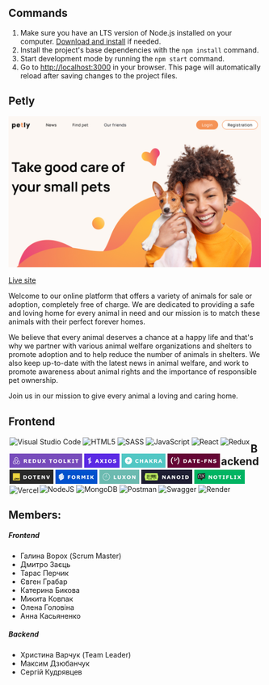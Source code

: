 ## Commands

1. Make sure you have an LTS version of Node.js installed on your computer.
   [Download and install](https://nodejs.org/en/) if needed.
2. Install the project's base dependencies with the `npm install` command.
3. Start development mode by running the `npm start` command.
4. Go to [http://localhost:3000](http://localhost:3000) in your browser. This
   page will automatically reload after saving changes to the project files.

## Petly

<!-- [![Homepage](/Home.jpg "Petly")](https://team-project-pet-support.vercel.app/) -->
<img src="/Home.jpg" width="500"  />

[Live site](https://team-project-pet-support.vercel.app/)

Welcome to our online platform that offers a variety of animals for sale or adoption, completely free of charge. We are dedicated to providing a safe and loving home for every animal in need and our mission is to match these animals with their perfect forever homes.

We believe that every animal deserves a chance at a happy life and that's why we partner with various animal welfare organizations and shelters to promote adoption and to help reduce the number of animals in shelters. We also keep up-to-date with the latest news in animal welfare, and work to promote awareness about animal rights and the importance of responsible pet ownership.

Join us in our mission to give every animal a loving and caring home.

<!-- ### Languages and Tools: -->

<!-- <img align="left" alt="Visual Studio Code" width="26px" src="https://cdn.jsdelivr.net/gh/devicons/devicon/icons/vscode/vscode-original.svg" style="padding-right:10px;" />
<img align="left" alt="HTML5" width="26px" src="https://cdn.jsdelivr.net/gh/devicons/devicon/icons/html5/html5-original.svg" style="padding-right:10px;" />
<img align="left" alt="CSS3" width="26px" src="https://cdn.jsdelivr.net/gh/devicons/devicon/icons/css3/css3-original.svg" style="padding-right:10px;" />
<img align="left" alt="Sass" width="26px" src="https://cdn.jsdelivr.net/gh/devicons/devicon/icons/sass/sass-original.svg" style="padding-right:10px;" />
<img align="left" alt="JavaScript" width="26px" src="https://cdn.jsdelivr.net/gh/devicons/devicon/icons/javascript/javascript-original.svg" style="padding-right:10px;" />
<img align="left" alt="React" width="26px" src="https://cdn.jsdelivr.net/gh/devicons/devicon/icons/react/react-original.svg" style="padding-right:10px;" />
<img align="left" alt="Node.js" width="26px" src="https://cdn.jsdelivr.net/gh/devicons/devicon/icons/nodejs/nodejs-original.svg" style="padding-right:10px;" />
<img align="left" alt="MongoDB" width="26px" src="https://cdn.jsdelivr.net/gh/devicons/devicon/icons/mongodb/mongodb-original.svg" style="padding-right:10px;" />
<img align="left" alt="Git" width="26px" src="https://cdn.jsdelivr.net/gh/devicons/devicon/icons/git/git-original.svg" style="padding-right:10px;" />
<img align="left" alt="GitHub" width="26px" src="https://user-images.githubusercontent.com/3369400/139447912-e0f43f33-6d9f-45f8-be46-2df5bbc91289.png#gh-dark-mode-only" style="padding-right:10px;" />
<img align="left" alt="GitHub" width="26px" src="https://user-images.githubusercontent.com/3369400/139448065-39a229ba-4b06-434b-bc67-616e2ed80c8f.png#gh-light-mode-only" style="padding-right:10px;" /> -->

<!-- ![Logo](https://user-images.githubusercontent.com/3369400/139447912-e0f43f33-6d9f-45f8-be46-2df5bbc91289.png#gh-dark-mode-only)
![Logo](https://user-images.githubusercontent.com/3369400/139448065-39a229ba-4b06-434b-bc67-616e2ed80c8f.png#gh-light-mode-only) -->

## Frontend

<p><img align="left" alt="Visual Studio Code" height="28px" src="https://img.shields.io/badge/Visual%20Studio%20Code-0078d7.svg?style=for-the-badge&logo=visual-studio-code&logoColor=white" style="padding:2px;" /> <img align="left" alt="HTML5" height="28px" src="https://img.shields.io/badge/html5-%23E34F26.svg?style=for-the-badge&logo=html5&logoColor=white" style="padding:2px;" /> <img align="left" alt="SASS" height="28px" src="https://img.shields.io/badge/SASS-hotpink.svg?style=for-the-badge&logo=SASS&logoColor=white" style="padding:2px;" /> <img align="left" alt="JavaScript" height="28px" src="https://img.shields.io/badge/javascript-%23323330.svg?style=for-the-badge&logo=javascript&logoColor=%23F7DF1E" style="padding:2px;" /> <img align="left" alt="React" height="28px" src="https://img.shields.io/badge/react-%2320232a.svg?style=for-the-badge&logo=react&logoColor=%2361DAFB" style="padding:2px;" /> <img align="left" alt="Redux" height="28px" src="https://img.shields.io/badge/redux-%23593d88.svg?style=for-the-badge&logo=redux&logoColor=white" style="padding:2px;" /> <img align="left" alt="Redux toolkit" height="28px" src="./logo_redux_toolkit.svg" style="padding:2px;" /> <img align="left" alt="Axios" height="28px" src="./logo_axios.svg" style="padding:2px;" /> <img align="left" alt="Chakra" height="28px" src="./logo_chakra.svg" style="padding:2px;" /> <img align="left" alt="date-fns" height="28px" src="./logo_date-fns.svg" style="padding:2px;" /> <img align="left" alt="dotenv" height="28px" src="./logo_dotenv.svg" style="padding:2px;" /> <img align="left" alt="formik" height="28px" src="./logo_formik.svg" style="padding:2px;" /> <img align="left" alt="luxon" height="28px" src="./logo_luxon.svg" style="padding:2px;" /> <img align="left" alt="nanoid" height="28px" src="./logo_nanoid.svg" style="padding:2px;" /> <img align="left" alt="notiflix" height="28px" src="./logo_notiflix.svg" style="padding:2px;" /> <img align="left" alt="Vercel" height="28px" src="https://img.shields.io/badge/vercel-%23000000.svg?style=for-the-badge&logo=vercel&logoColor=white" style="padding:2px;" /></p>

<!-- - react-icons (нужно удалить, не используется)
- svgo (возможно нужно удалить, не используется) -->

## Backend

![NodeJS](https://img.shields.io/badge/node.js-6DA55F?style=for-the-badge&logo=node.js&logoColor=white) ![MongoDB](https://img.shields.io/badge/MongoDB-%234ea94b.svg?style=for-the-badge&logo=mongodb&logoColor=white) ![Postman](https://img.shields.io/badge/Postman-FF6C37?style=for-the-badge&logo=postman&logoColor=white) ![Swagger](https://img.shields.io/badge/-Swagger-%23Clojure?style=for-the-badge&logo=swagger&logoColor=white) ![Render](https://img.shields.io/badge/Render-%46E3B7.svg?style=for-the-badge&logo=render&logoColor=white)

<!-- ![Git](https://img.shields.io/badge/git-%23F05033.svg?style=for-the-badge&logo=git&logoColor=white) ![GitHub](https://img.shields.io/badge/github-%23121011.svg?style=for-the-badge&logo=github&logoColor=white) -->

## Members:

##### Frontend

- Галина Ворох (Scrum Master)
- Дмитро Заєць
- Тарас Перчик
- Євген Грабар
- Катерина Бикова
- Микита Ковпак
- Олена Головіна
- Анна Касьяненко

##### Backend

- Христина Варчук (Team Leader)
- Максим Дзюбанчук
- Сергій Кудрявцев
